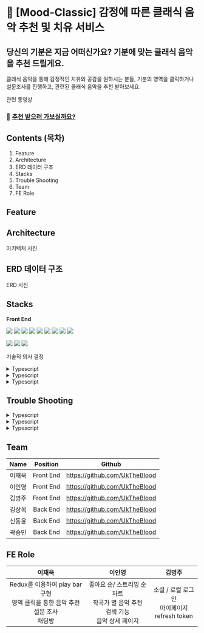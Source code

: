 # 🎹 [Mood-Classic] 감정에 따른 클래식 음악 추천 및 치유 서비스

## 당신의 기분은 지금 어떠신가요? 기분에 맞는 클래식 음악을 추천 드릴게요.
클래식 음악을 통해 감정적인 치유와 공감을 원하시는 분들, 기분의 영역을 클릭하거나 설문조사를 진행하고, 관련된 클래식 음악을 추천 받아보세요.

관련 동영상

### 🎻 [추천 받으러 가보실까요?](https://mood-classic.site/)


## Contents (목차)
1. Feature
2. Architecture
3. ERD 데이터 구조
4. Stacks
5. Trouble Shooting
6. Team
7. FE Role


## Feature




## Architecture
아키텍처 사진



## ERD 데이터 구조
ERD 사진



## Stacks
**Front End**

<img src="https://img.shields.io/badge/TYPESCRIPT-3178C6?style=for-the-badge&logo=Typescript&logoColor=black"> 
<img src="https://img.shields.io/badge/REACT-61DAFB?style=for-the-badge&logo=REACT&logoColor=black"> 
<img src="https://img.shields.io/badge/REACT QUERY-FF4154?style=for-the-badge&logo=React Query&logoColor=white"> <img src="https://img.shields.io/badge/styledComponents-DB7093?style=for-the-badge&logo=styledComponents&logoColor=white">  <img src="https://img.shields.io/badge/CSS3-1572B6?style=for-the-badge&logo=CSS3&logoColor=white"> <img src="https://img.shields.io/badge/AXIOS-5A29E4?style=for-the-badge&logo=AXIOS&logoColor=white"> <img src="https://img.shields.io/badge/REACT ROUTER-CA4245?style=for-the-badge&logo=REACTROUTER&logoColor=white"> <img src="https://img.shields.io/badge/redux-764ABC?style=for-the-badge&logo=#764ABC&logoColor=white"> <img src="https://img.shields.io/badge/socketdotio-3010101?style=for-the-badge&logo=socketdotio&logoColor=white">

<img src="https://img.shields.io/badge/Github-181717?style=for-the-badge&logo=GITHUB&logoColor=white"> <img src="https://img.shields.io/badge/VISUAL STUDIO CODE-007ACC?style=for-the-badge&logo=VISUAL STUDIO CODE&logoColor=white">  <img src="https://img.shields.io/badge/Figma-F24E1E?style=for-the-badge&logo=FIGMA&logoColor=white">




기술적 의사 결정 
<details>
  <summary>Typescript</summary>
  <div>내용</div>
</details>
<details>
  <summary>Typescript</summary>
  <div>내용</div>
</details>
<details>
  <summary>Typescript</summary>
  <div>내용</div>
</details>





## Trouble Shooting
<details>
  <summary>Typescript</summary>
  <div>내용</div>
</details>
<details>
  <summary>Typescript</summary>
  <div>내용</div>
</details>
<details>
  <summary>Typescript</summary>
  <div>내용</div>
</details>



## Team

| Name | Position | Github |
|:-:|:-:|:-:|
| 이재욱 | Front End | https://github.com/UkTheBlood |
| 이인영 | Front End | https://github.com/UkTheBlood |
| 김명주 | Front End | https://github.com/UkTheBlood |
| 김상목 | Back End | https://github.com/UkTheBlood |
| 신동윤 | Back End | https://github.com/UkTheBlood |
| 곽승민 | Back End | https://github.com/UkTheBlood |


## FE Role


| 이재욱 | 이인영 | 김명주 |
|:-:|:-:|:-:|
| Redux를 이용하여 play bar 구현<br/> 영역 클릭을 통한 음악 추천 <br/> 설문 조사 <br/> 채팅방 | 좋아요 순/ 스트리밍 순 차트 <br/> 작곡가 별 음악 추천 <br/> 검색 기능 <br/> 음악 상세 페이지 <br/> | 소셜 / 로컬 로그인 <br/> 마이페이지 <br/> refresh token |
























